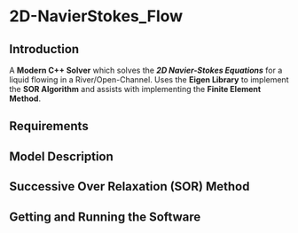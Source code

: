 # 2D-NavierStokes_Flow

## Introduction
A __Modern C++ Solver__ which solves the ___2D Navier-Stokes Equations___ for a liquid flowing in a River/Open-Channel. Uses the __Eigen Library__ to implement the __SOR Algorithm__ and assists with implementing the __Finite Element Method__.

## Requirements

## Model Description

## Successive Over Relaxation (SOR) Method

## Getting and Running the Software
